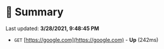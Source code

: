 # 📖 Summary
Last updated: **3/28/2021, 9:48:45 PM**

- `GET` [https://google.com](https://google.com) - **Up** (242ms)
